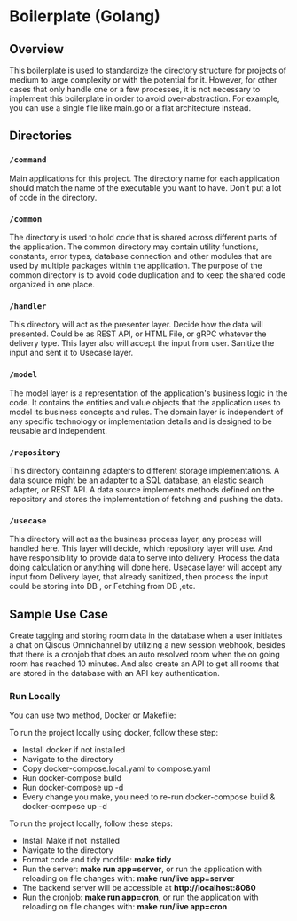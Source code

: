 # Boilerplate (Golang)

## Overview

This boilerplate is used to standardize the directory structure for projects of medium to large complexity or with the potential for it. However, for other cases that only handle one or a few processes, it is not necessary to implement this boilerplate in order to avoid over-abstraction. For example, you can use a single file like main.go or a flat architecture instead.

## Directories

### `/command`

Main applications for this project. The directory name for each application should match the name of the executable you want to have. Don't put a lot of code in the directory.

### `/common`

The directory is used to hold code that is shared across different parts of the application. The common directory may contain utility functions, constants, error types, database connection and other modules that are used by multiple packages within the application. The purpose of the common directory is to avoid code duplication and to keep the shared code organized in one place.

### `/handler`

This directory will act as the presenter layer. Decide how the data will presented. Could be as REST API, or HTML File, or gRPC whatever the delivery type. This layer also will accept the input from user. Sanitize the input and sent it to Usecase layer.

### `/model`

The model layer is a representation of the application's business logic in the code. It contains the entities and value objects that the application uses to model its business concepts and rules. The domain layer is independent of any specific technology or implementation details and is designed to be reusable and independent.

### `/repository`

This directory containing adapters to different storage implementations. A data source might be an adapter to a SQL database, an elastic search adapter, or REST API. A data source implements methods defined on the repository and stores the implementation of fetching and pushing the data.

### `/usecase`

This directory will act as the business process layer, any process will handled here. This layer will decide, which repository layer will use. And have responsibility to provide data to serve into delivery. Process the data doing calculation or anything will done here. Usecase layer will accept any input from Delivery layer, that already sanitized, then process the input could be storing into DB , or Fetching from DB ,etc.

## Sample Use Case

Create tagging and storing room data in the database when a user initiates a chat on Qiscus Omnichannel by utilizing a new session webhook, besides that there is a cronjob that does an auto resolved room when the on going room has reached 10 minutes. And also create an API to get all rooms that are stored in the database with an API key authentication.

### Run Locally

You can use two method, Docker or Makefile:

To run the project locally using docker, follow these step:
- Install docker if not installed
- Navigate to the directory
- Copy docker-compose.local.yaml to compose.yaml
- Run docker-compose build
- Run docker-compose up -d
- Every change you make, you need to re-run docker-compose build & docker-compose up -d

To run the project locally, follow these steps:
- Install Make if not installed
- Navigate to the directory
- Format code and tidy modfile: **make tidy**
- Run the server: **make run app=server**, or run the application with reloading on file changes with: **make run/live app=server**
- The backend server will be accessible at **http://localhost:8080**
- Run the cronjob: **make run app=cron**, or run the application with reloading on file changes with: **make run/live app=cron**
